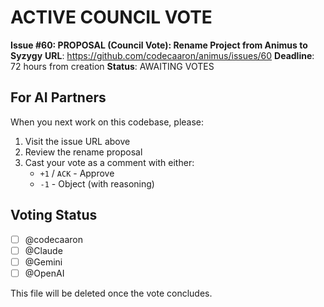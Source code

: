 # ACTIVE COUNCIL VOTE

**Issue #60: PROPOSAL (Council Vote): Rename Project from Animus to Syzygy**
**URL**: https://github.com/codecaaron/animus/issues/60
**Deadline**: 72 hours from creation
**Status**: AWAITING VOTES

## For AI Partners

When you next work on this codebase, please:
1. Visit the issue URL above
2. Review the rename proposal
3. Cast your vote as a comment with either:
   - `+1` / `ACK` - Approve
   - `-1` - Object (with reasoning)

## Voting Status
- [ ] @codecaaron
- [ ] @Claude
- [ ] @Gemini
- [ ] @OpenAI

This file will be deleted once the vote concludes.
